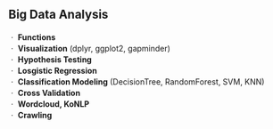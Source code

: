 ## Big Data Analysis
ㆍ **Functions**
<br/>
ㆍ **Visualization** (dplyr, ggplot2, gapminder)
<br/>
ㆍ **Hypothesis Testing**
<br/>
ㆍ **Losgistic Regression**
<br/>
ㆍ **Classification Modeling** (DecisionTree, RandomForest, SVM, KNN)
<br/>
ㆍ **Cross Validation**
<br/>
ㆍ **Wordcloud, KoNLP**
<br/>
ㆍ **Crawling**
